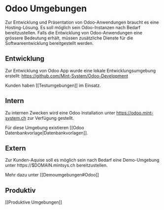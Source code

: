 # Odoo Umgebungen

Zur Entwicklung und Präsentation von Odoo-Anwendungen braucht es eine Hosting-Lösung. Es soll möglich sein Odoo-Instanzen nach Bedarf bereitzustellen.
Falls die Entwicklung von Odoo-Anwendungen eine grössere Bedeutung erhält, müssen zusätzliche Dienste für die Softwareentwicklung bereitgestellt werden.

## Entwicklung

Zur Entwicklung von Odoo App wurde eine lokale Entwicklungsumgebung erstellt: <https://github.com/Mint-System/Odoo-Development>

Kunden haben [[Testumgebungen]] im Einsatz.

## Intern

Zu internen Zwecken wird eine Odoo Installation unter https://odoo.mint-system.ch zur Verfügung gestellt.

Für diese Umgebung existieren [[Odoo Datenbankvorlage|Datenbankvorlagen]].

## Extern

Zur Kunden-Aquise soll es möglich sein nach Bedarf eine Demo-Umgebung unter https://$DOMAIN.mintsys.ch bereitzustellen.

Mehr dazu unter [[Demoumgebungen#Odoo]]

## Produktiv

[[Produktive Umgebungen]]